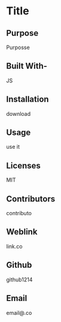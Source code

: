 
  # Title


  ## Purpose
   Purposse


  ## Built With-
  JS


  ## Installation
   download


  ## Usage
   use it


  ## Licenses
   MIT

  ## Contributors
   contributo

  ## Weblink
   link.co

  ## Github
   github1214

  ## Email
   email@.co
